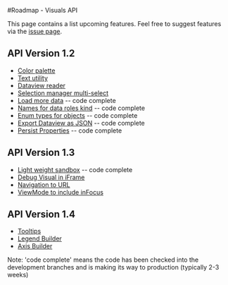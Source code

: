 #Roadmap - Visuals API

This page contains a list upcoming features. Feel free to suggest features via the [issue page](https://github.com/Microsoft/PowerBI-visuals-docs/issues?q=is%3Aopen+is%3Aissue+label%3AFeature).

## API Version 1.2
* [Color palette](https://github.com/Microsoft/PowerBI-visuals-docs/issues/28)
* [Text utility](https://github.com/Microsoft/PowerBI-visuals-docs/issues/29)
* [Dataview reader](https://github.com/Microsoft/PowerBI-visuals-docs/issues/30)
* [Selection manager multi-select](https://github.com/Microsoft/PowerBI-visuals-docs/issues/31) 
* [Load more data](https://github.com/Microsoft/PowerBI-visuals-docs/issues/32) -- code complete
* [Names for data roles kind](https://github.com/Microsoft/PowerBI-visuals-docs/issues/38) -- code complete
* [Enum types for objects](https://github.com/Microsoft/PowerBI-visuals-docs/issues/39) -- code complete
* [Export Dataview as JSON](https://github.com/Microsoft/PowerBI-visuals-docs/issues/54) -- code complete
* [Persist Properties](https://github.com/Microsoft/PowerBI-visuals-docs/issues/33) -- code complete

## API Version 1.3
* [Light weight sandbox](https://github.com/Microsoft/PowerBI-visuals-docs/issues/37) -- code complete
* [Debug Visual in iFrame](https://github.com/Microsoft/PowerBI-visuals-docs/issues/50)
* [Navigation to URL](https://github.com/Microsoft/PowerBI-visuals-docs/issues/52)
* [ViewMode to include inFocus](https://github.com/Microsoft/PowerBI-visuals-docs/issues/53)

## API Version 1.4
* [Tooltips](https://github.com/Microsoft/PowerBI-visuals-docs/issues/34)
* [Legend Builder](https://github.com/Microsoft/PowerBI-visuals-docs/issues/35)
* [Axis Builder](https://github.com/Microsoft/PowerBI-visuals-docs/issues/36)

Note: 'code complete' means the code has been checked into the development branches and is making its way to production (typically 2-3 weeks)
